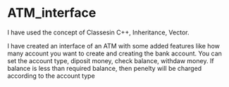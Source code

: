 # ATM_interface
I have used the concept of Classesin C++, Inheritance, Vector.

I have created an interface of an ATM with some added features like how many account you want to create and creating the bank account. You can set the account type, diposit money, check balance, withdaw money. If balance is less than required balance, then penelty will be charged according to the account type
